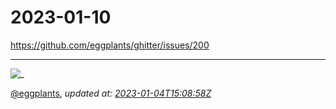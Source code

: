 # 2023-01-10

<https://github.com/eggplants/ghitter/issues/200>

---

![_](https://github.githubassets.com/images/mona-loading-default.gif)

[@eggplants](https://github.com/eggplants), *updated at: [2023-01-04T15:08:58Z](https://github.com/eggplants/ghitter/issues/200#issue-1519138740)*
